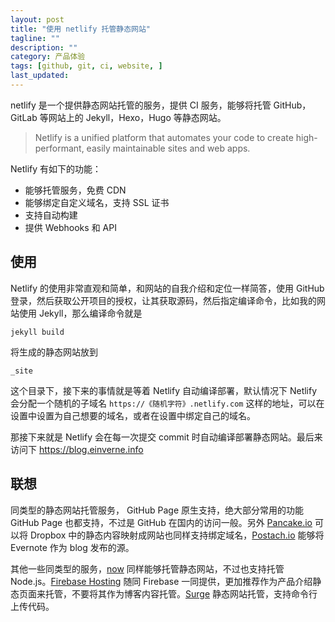 ```yaml
---
layout: post
title: "使用 netlify 托管静态网站"
tagline: ""
description: ""
category: 产品体验
tags: [github, git, ci, website, ]
last_updated:
---
```


netlify 是一个提供静态网站托管的服务，提供 CI 服务，能够将托管 GitHub，GitLab 等网站上的 Jekyll，Hexo，Hugo 等静态网站。

> Netlify is a unified platform that automates your code to create high-performant, easily maintainable sites and web apps.

Netlify 有如下的功能：

- 能够托管服务，免费 CDN
- 能够绑定自定义域名，支持 SSL 证书
- 支持自动构建
- 提供 Webhooks 和 API

## 使用
Netlify 的使用非常直观和简单，和网站的自我介绍和定位一样简答，使用 GitHub 登录，然后获取公开项目的授权，让其获取源码，然后指定编译命令，比如我的网站使用 Jekyll，那么编译命令就是

    jekyll build

将生成的静态网站放到

    _site

这个目录下，接下来的事情就是等着 Netlify 自动编译部署，默认情况下 Netlify 会分配一个随机的子域名 `https://《随机字符》.netlify.com` 这样的地址，可以在设置中设置为自己想要的域名，或者在设置中绑定自己的域名。

那接下来就是 Netlify 会在每一次提交 commit 时自动编译部署静态网站。最后来访问下 <https://blog.einverne.info>

## 联想
同类型的静态网站托管服务， GitHub Page 原生支持，绝大部分常用的功能 GitHub Page 也都支持，不过是 GitHub 在国内的访问一般。另外 [Pancake.io](/post/2015/07/dropbox-tips.html) 可以将 Dropbox 中的静态内容映射成网站也同样支持绑定域名，[Postach.io](https://postach.io/site/) 能够将 Evernote 作为 blog 发布的源。

其他一些同类型的服务，[now](https://zeit.co/now) 同样能够托管静态网站，不过也支持托管 Node.js。[Firebase Hosting](https://firebase.google.com/docs/hosting/) 随同 Firebase 一同提供，更加推荐作为产品介绍静态页面来托管，不要将其作为博客内容托管。[Surge](https://surge.sh/) 静态网站托管，支持命令行上传代码。
